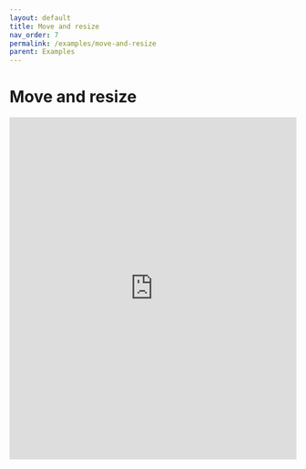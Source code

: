 ```yaml
---
layout: default
title: Move and resize
nav_order: 7
permalink: /examples/move-and-resize
parent: Examples
---
```


# Move and resize

<iframe style="width: 100%; height: 600px; border: 0;" loading="lazy" src="https://gist.dumber.app/?gist=a2a139be7a5c9843de0e57bff45e75ad&open=src%2Fbox.js&open=src%2Fbox.html&open=src%2Fresize-corner.js&open=src%2Fresize-corner.html&open=src%2Fcontainer.js&open=src%2Fcontainer.html"></iframe>
